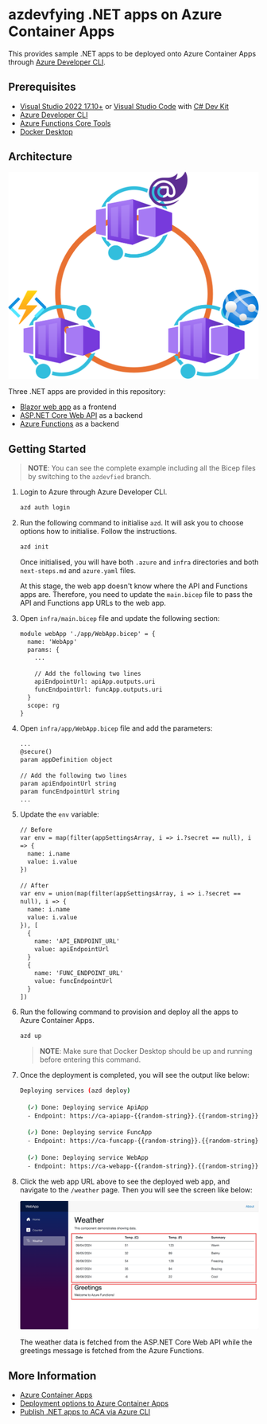 # azdevfying .NET apps on Azure Container Apps

This provides sample .NET apps to be deployed onto Azure Container Apps through [Azure Developer CLI](https://learn.microsoft.com/azure/developer/azure-developer-cli/install-azd?WT.mc_id=dotnet-149302-juyoo).

## Prerequisites

- [Visual Studio 2022 17.10+](https://visualstudio.microsoft.com/vs/?WT.mc_id=dotnet-149302-juyoo) or [Visual Studio Code](https://code.visualstudio.com/?WT.mc_id=dotnet-149302-juyoo) with [C# Dev Kit](https://marketplace.visualstudio.com/items?itemName=ms-dotnettools.csdevkit&WT.mc_id=dotnet-149302-juyoo)
- [Azure Developer CLI](https://learn.microsoft.com/azure/developer/azure-developer-cli/install-azd?WT.mc_id=dotnet-149302-juyoo)
- [Azure Functions Core Tools](https://learn.microsoft.com/azure/azure-functions/functions-run-local?WT.mc_id=dotnet-149302-juyoo)
- [Docker Desktop](https://docs.docker.com/desktop/)

## Architecture

![Overall architecture](./images/architecture.png)

Three .NET apps are provided in this repository:

- [Blazor web app](./WebApp/) as a frontend
- [ASP.NET Core Web API](./ApiApp/) as a backend
- [Azure Functions](./FuncApp/) as a backend

## Getting Started

> **NOTE**: You can see the complete example including all the Bicep files by switching to the `azdevfied` branch.

1. Login to Azure through Azure Developer CLI.

    ```bash
    azd auth login
    ```

1. Run the following command to initialise `azd`. It will ask you to choose options how to initialise. Follow the instructions.

    ```bash
    azd init
    ```

   Once initialised, you will have both `.azure` and `infra` directories and both `next-steps.md` and `azure.yaml` files.

   At this stage, the web app doesn't know where the API and Functions apps are. Therefore, you need to update the `main.bicep` file to pass the API and Functions app URLs to the web app.

1. Open `infra/main.bicep` file and update the following section:

    ```bicep
    module webApp './app/WebApp.bicep' = {
      name: 'WebApp'
      params: {
        ...
    
        // Add the following two lines
        apiEndpointUrl: apiApp.outputs.uri
        funcEndpointUrl: funcApp.outputs.uri
      }
      scope: rg
    }
    ```

1. Open `infra/app/WebApp.bicep` file and add the parameters:

    ```bicep
    ...
    @secure()
    param appDefinition object
    
    // Add the following two lines
    param apiEndpointUrl string
    param funcEndpointUrl string
    ...
    ```

1. Update the `env` variable:

    ```bicep
    // Before
    var env = map(filter(appSettingsArray, i => i.?secret == null), i => {
      name: i.name
      value: i.value
    })
    
    // After
    var env = union(map(filter(appSettingsArray, i => i.?secret == null), i => {
      name: i.name
      value: i.value
    }), [
      {
        name: 'API_ENDPOINT_URL'
        value: apiEndpointUrl
      }
      {
        name: 'FUNC_ENDPOINT_URL'
        value: funcEndpointUrl
      }
    ])
    ```

1. Run the following command to provision and deploy all the apps to Azure Container Apps.

    ```bash
    azd up
    ```

   > **NOTE**: Make sure that Docker Desktop should be up and running before entering this command.

1. Once the deployment is completed, you will see the output like below:

    ```bash
    Deploying services (azd deploy)
    
      (✓) Done: Deploying service ApiApp
      - Endpoint: https://ca-apiapp-{{random-string}}.{{random-string}}.{{location}}.azurecontainerapps.io/
    
      (✓) Done: Deploying service FuncApp
      - Endpoint: https://ca-funcapp-{{random-string}}.{{random-string}}.{{location}}.azurecontainerapps.io/
    
      (✓) Done: Deploying service WebApp
      - Endpoint: https://ca-webapp-{{random-string}}.{{random-string}}.{{location}}.azurecontainerapps.io/
    ```

1. Click the web app URL above to see the deployed web app, and navigate to the `/weather` page. Then you will see the screen like below:

    ![Web app](./images/webapp.png)

   The weather data is fetched from the ASP.NET Core Web API while the greetings message is fetched from the Azure Functions.

## More Information

- [Azure Container Apps](https://learn.microsoft.com/azure/container-apps/overview?WT.mc_id=dotnet-149302-juyoo)
- [Deployment options to Azure Container Apps](https://learn.microsoft.com/azure/container-apps/code-to-cloud-options?WT.mc_id=dotnet-149302-juyoo)
- [Publish .NET apps to ACA via Azure CLI](https://learn.microsoft.com/azure/container-apps/quickstart-code-to-cloud?tabs=bash%2Ccsharp&WT.mc_id=dotnet-149302-juyoo)
